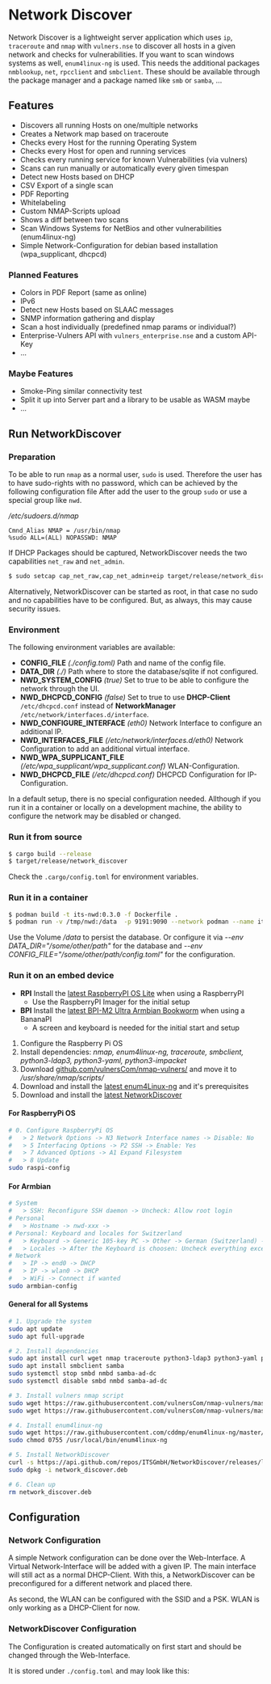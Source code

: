 # Network Discover

Network Discover is a lightweight server application which uses `ip`, `traceroute` and `nmap` with `vulners.nse` to discover all hosts in a given network and checks for vulnerabilities.
If you want to scan windows systems as well, `enum4linux-ng` is used.
This needs the additional packages `nmblookup`, `net`, `rpcclient` and `smbclient`.
These should be available through the package manager and a package named like `smb` or `samba`, ...


## Features

* Discovers all running Hosts on one/multiple networks
* Creates a Network map based on traceroute
* Checks every Host for the running Operating System
* Checks every Host for open and running services
* Checks every running service for known Vulnerabilities (via vulners)
* Scans can run manually or automatically every given timespan
* Detect new Hosts based on DHCP
* CSV Export of a single scan
* PDF Reporting
* Whitelabeling
* Custom NMAP-Scripts upload
* Shows a diff between two scans
* Scan Windows Systems for NetBios and other vulnerabilities (enum4linux-ng)
* Simple Network-Configuration for debian based installation (wpa_supplicant, dhcpcd)

### Planned Features

* Colors in PDF Report (same as online)
* IPv6
* Detect new Hosts based on SLAAC messages
* SNMP information gathering and display
* Scan a host individually (predefined nmap params or individual?)
* Enterprise-Vulners API with `vulners_enterprise.nse` and a custom API-Key
* ...

### Maybe Features

* Smoke-Ping similar connectivity test
* Split it up into Server part and a library to be usable as WASM maybe
* ...

## Run NetworkDiscover

### Preparation

To be able to run `nmap` as a normal user, `sudo` is used.
Therefore the user has to have sudo-rights with no password, which can be achieved by the following configuration file
After add the user to the group `sudo` or use a special group like `nwd`.

_/etc/sudoers.d/nmap_
```
Cmnd_Alias NMAP = /usr/bin/nmap
%sudo ALL=(ALL) NOPASSWD: NMAP
```

If DHCP Packages should be captured, NetworkDiscover needs the two capabilities `net_raw` and `net_admin`.

```bash
$ sudo setcap cap_net_raw,cap_net_admin+eip target/release/network_discover
```

Alternatively, NetworkDiscover can be started as root, in that case no sudo and no capabilities have to be configured.
But, as always, this may cause security issues.


### Environment

The following environment variables are available:

* **CONFIG_FILE** *(./config.toml)* Path and name of the config file.
* **DATA_DIR** *(./)* Path where to store the database/sqlite if not configured.
* **NWD_SYSTEM_CONFIG** *(true)* Set to true to be able to configure the network through the UI.
* **NWD_DHCPCD_CONFIG** *(false)* Set to true to use **DHCP-Client** `/etc/dhcpcd.conf` instead of **NetworkManager** `/etc/network/interfaces.d/interface`.
* **NWD_CONFIGURE_INTERFACE** *(eth0)* Network Interface to configure an additional IP.
* **NWD_INTERFACES_FILE** *(/etc/network/interfaces.d/eth0)* Network Configuration to add an additional virtual interface.
* **NWD_WPA_SUPPLICANT_FILE** *(/etc/wpa_supplicant/wpa_supplicant.conf)* WLAN-Configuration.
* **NWD_DHCPCD_FILE** *(/etc/dhcpcd.conf)* DHCPCD Configuration for IP-Configuration.

In a default setup, there is no special configuration needed.
Allthough if you run it in a container or locally on a development machine, the ability to configure the network may be disabled or changed.


### Run it from source

```bash
$ cargo build --release
$ target/release/network_discover
```

Check the `.cargo/config.toml` for environment variables.


### Run it in a container

```bash
$ podman build -t its-nwd:0.3.0 -f Dockerfile .
$ podman run -v /tmp/nwd:/data  -p 9191:9090 --network podman --name its-nwd --replace localhost/its-nwd:0.3.0
```

Use the Volume */data* to persist the database.
Or configure it via *--env DATA_DIR="/some/other/path"* for the database and *--env CONFIG_FILE="/some/other/path/config.toml"* for the configuration.


### Run it on an embed device

* **RPI** Install the [latest RaspberryPI OS Lite](https://www.raspberrypi.com/software/) when using a RaspberryPI
   * Use the RaspberryPI Imager for the initial setup
* **BPI** Install the [latest BPI-M2 Ultra Armbian Bookworm](https://wiki.banana-pi.org/Banana_Pi_BPI-M2U#Armbian) when using a BananaPI
   * A screen and keyboard is needed for the initial start and setup

1. Configure the Raspberry Pi OS
2. Install dependencies: *nmap, enum4linux-ng, traceroute, smbclient, python3-ldap3, python3-yaml, python3-impacket*
3. Download [github.com/vulnersCom/nmap-vulners/](https://github.com/vulnersCom/nmap-vulners/raw/master/vulners.nse) and move it to */usr/share/nmap/scripts/*
4. Download and install the [latest enum4Linux-ng](https://github.com/cddmp/enum4linux-ng) and it's prerequisites
5. Download and install the [latest NetworkDiscover](https://github.com/ITSGmbH/NetworkDiscover)

#### For RaspberryPi OS

```bash
# 0. Configure RaspberryPi OS
#   > 2 Network Options -> N3 Network Interface names -> Disable: No
#   > 5 Interfacing Options -> P2 SSH -> Enable: Yes
#   > 7 Advanced Options -> A1 Expand Filesystem
#   > 8 Update
sudo raspi-config
```

#### For Armbian

```bash
# System
#   > SSH: Reconfigure SSH daemon -> Uncheck: Allow root login
# Personal
#   > Hostname -> nwd-xxx ->
# Personal: Keyboard and locales for Switzerland
#   > Keyboard -> Generic 105-key PC -> Other -> German (Switzerland) -> German (Switzerland) -> The default for the keyboard layout -> No compose key
#   > Locales -> After the Keyboard is choosen: Uncheck everything except: en_us.UTF-8
# Network
#   > IP -> end0 -> DHCP
#   > IP -> wlan0 -> DHCP
#   > WiFi -> Connect if wanted
sudo armbian-config
```

#### General for all Systems

```bash
# 1. Upgrade the system
sudo apt update
sudo apt full-upgrade

# 2. Install dependencies
sudo apt install curl wget nmap traceroute python3-ldap3 python3-yaml python3-impacket
sudo apt install smbclient samba
sudo systemctl stop smbd nmbd samba-ad-dc
sudo systemctl disable smbd nmbd samba-ad-dc

# 3. Install vulners nmap script
sudo wget https://raw.githubusercontent.com/vulnersCom/nmap-vulners/master/vulners.nse -O /usr/share/nmap/scripts/vulners.nse
sudo wget https://raw.githubusercontent.com/vulnersCom/nmap-vulners/master/http-vulners-regex.nse -O /usr/share/nmap/scripts/http-vulners-regex.nse

# 4. Install enum4linux-ng
sudo wget https://raw.githubusercontent.com/cddmp/enum4linux-ng/master/enum4linux-ng.py -O /usr/local/bin/enum4linux-ng
sudo chmod 0755 /usr/local/bin/enum4linux-ng

# 5. Install NetworkDiscover
curl -s https://api.github.com/repos/ITSGmbH/NetworkDiscover/releases/latest | grep "browser_download_url.*armhf.deb" | cut -d '"' -f 4 | wget -O network_discover.deb -qi -
sudo dpkg -i network_discover.deb

# 6. Clean up
rm network_discover.deb
```

## Configuration

### Network Configuration

A simple Network configuration can be done over the Web-Interface.
A Virtual Network-Interface will be added with a given IP.
The main interface will still act as a normal DHCP-Client.
With this, a NetworkDiscover can be preconfigured for a different network and placed there.

As second, the WLAN can be configured with the SSID and a PSK.
WLAN is only working as a DHCP-Client for now.

### NetworkDiscover Configuration

The Configuration is created automatically on first start and should be changed through the Web-Interface.

It is stored under `./config.toml` and may look like this:
